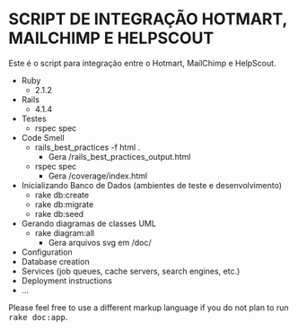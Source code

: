 SCRIPT DE INTEGRAÇÃO HOTMART, MAILCHIMP E HELPSCOUT
===================================================

Este é o script para integração entre o Hotmart, MailChimp e HelpScout.

* Ruby
  * 2.1.2
* Rails
  * 4.1.4
* Testes
  * rspec spec
* Code Smell
  * rails_best_practices -f html .
    * Gera /rails_best_practices_output.html
  * rspec spec
    * Gera /coverage/index.html
* Inicializando Banco de Dados (ambientes de teste e desenvolvimento)
  * rake db:create
  * rake db:migrate
  * rake db:seed
* Gerando diagramas de classes UML
  * rake diagram:all
    * Gera arquivos svg em /doc/
* Configuration
* Database creation
* Services (job queues, cache servers, search engines, etc.)
* Deployment instructions
* ...


Please feel free to use a different markup language if you do not plan to run
<tt>rake doc:app</tt>.
